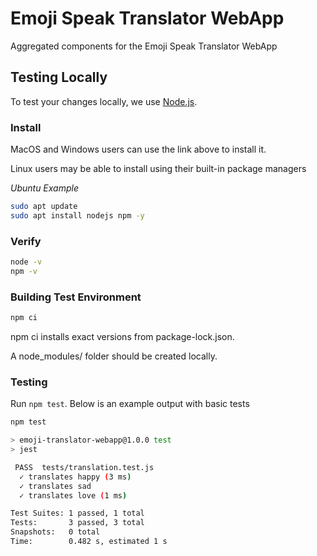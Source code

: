 # Emoji Speak Translator WebApp
Aggregated components for the Emoji Speak Translator WebApp

## Testing Locally
To test your changes locally, we use [Node.js](https://nodejs.org/en). 

### Install
MacOS and Windows users can use the link above to install it.

Linux users may be able to install using their built-in package managers

*Ubuntu Example*
```sh
sudo apt update
sudo apt install nodejs npm -y
```
### Verify
```sh
node -v
npm -v
```
### Building Test Environment
```sh
npm ci
```
npm ci installs exact versions from package-lock.json.

A node_modules/ folder should be created locally.
### Testing
Run `npm test`. Below is an example output with basic tests
```sh
npm test

> emoji-translator-webapp@1.0.0 test
> jest

 PASS  tests/translation.test.js
  ✓ translates happy (3 ms)
  ✓ translates sad
  ✓ translates love (1 ms)

Test Suites: 1 passed, 1 total
Tests:       3 passed, 3 total
Snapshots:   0 total
Time:        0.482 s, estimated 1 s
```
